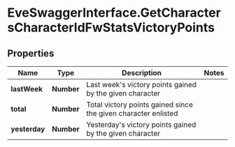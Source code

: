 # EveSwaggerInterface.GetCharactersCharacterIdFwStatsVictoryPoints

## Properties
Name | Type | Description | Notes
------------ | ------------- | ------------- | -------------
**lastWeek** | **Number** | Last week&#39;s victory points gained by the given character | 
**total** | **Number** | Total victory points gained since the given character enlisted | 
**yesterday** | **Number** | Yesterday&#39;s victory points gained by the given character | 


